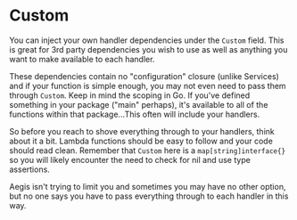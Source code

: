 # Custom

You can inject your own handler dependencies under the `Custom` field. This is great for 3rd party dependencies you
wish to use as well as anything you want to make available to each handler.

These dependencies contain no "configuration" closure (unlike Services) and if your function is simple enough, you
may not even need to pass them through `Custom`. Keep in mind the scoping in Go. If you've defined something in
your package ("main" perhaps), it's available to all of the functions within that package...This often will include
your handlers.

So before you reach to shove everything through to your handlers, think about it a bit. Lambda functions should
be easy to follow and your code should read clean. Remember that `Custom` here is a <span class="nowrap">`map[string]interface{}`</span>
so you will likely encounter the need to check for nil and use type assertions.

Aegis isn't trying to limit you and sometimes you may have no other option, but no one says you have to pass
everything through to each handler in this way.
